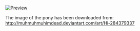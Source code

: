 ![Preview](https://raw.github.com/GNU-Pony/artwork/master/SYSLINUX/vesamenu/16:9/pinkie-pie+hay/preview.png)

The image of the pony has been downloaded from:
    http://muhmuhmuhimdead.deviantart.com/art/Hi-284379337
